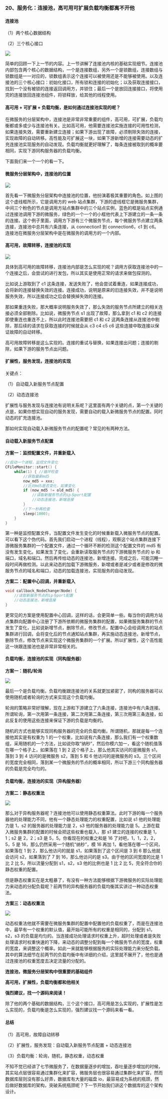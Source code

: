 ### 20、服务化：连接池，高可用可扩展负载均衡都离不开他

#### 连接池

（1）两个核心数据结构

（2）三个核心接口

![](image/ch3-19-连接池管理.png)

简单的回顾一下上一节的内容。上一节讲解了连接池内核的基础实现细节。连接池内部包含两个核心的数据结构，一个是连接数组，另外一个是锁数组，连接数组与锁数组是一一对应的，锁数组表示这个连接可以被使用还是不能够被使用。以及连接池的三个核心接口：初始化接口，所有锁和连接的初始化；以及获取连接接口，找到一个没有被锁的连接返回调用方，并锁住；最后一个是放回连接接口，将使用完的连接放回连接池组件，将锁释放，给其他的线程使用。

#### 高可用 + 可扩展 + 负载均衡，是如何通过连接池实现的呢？

在微服务的分层架构中，连接池是非常非常重要的组件，高可用，可扩展，负载均衡都或多或少与连接池有关。比如高可用，他需要连接池实施连接的可用性检测，如果连接失效，需要重新建立连接；如果下游出现了故障，必须剔除失效的连接，实现故障的自动转移。高性能及可扩展这一块，如果下游新增的连接需要动态的扩充连接池实现服务的自动发现。负载均衡就更好理解了，每条连接被取到的概率要相同，实现下游同构服务器的负载均衡。

下面我们来一个一个的看一下。

#### 微服务分层架构中，连接池的位置

![](image/ch3-20-连接池在微服务架构中的位置.png)

首先看一下微服务分层架构中连接池的位置，他扮演着极其重要的角色。如上图的这个虚线框所示，它是调用方的 web 站点集群，下游的虚线框它是微服务集群，中间三个粉色的节点是调用方站点集群中的三个站点实例，蓝色的框是站点实例通过连接池调用下游的微服务，绿色的一个一个的小框他代表上下游建立的一条一条的连接。这个例子里面，调用方下游有三个微服务节点，每个微服务节点建立两条连接，连接池中总共有六条连接，从 connection1 到 connection6，c1 到 c6。连接池在微服务分层架构中是在微服务的调用方的一个内部。

#### 高可用，故障转移，连接池的实现

![](image/ch3-20-高可用，故障转移，连接池的实现.png)

具体到高可用的故障转移，连接池内部是怎么实现的呢？调用方获取连接池中的一个连接之后，会尝试的进行发包，所以其实是使用正常的请求来做包探测的。

比如说上游取到了 c1 这条连接，发送失败了，他会尝试着重连，如果连接成功，会将新的连接替换失效的连接。连接成功，说明是原来的旧连接失效，并不是说明服务失效，所以连接成功之后会替换掉失效的连接。

那如果重连失败，那大概率说明服务失效了，那么失效的服务节点所建立的相关连接必须全部剔除。比如说，微服务节点 s1 出现了故障，那么拿到 c1 和 c2 的连接即使重连也重连不上，所以此时连接池需要把 c1 和 c2 这两条连接从连接池中剔除，那后续的请求在获取连接的时候就会从 c3 c4 c5 c6 这些连接中取连接以保证故障的自动转移。

高可用故障转移是这么实现的。连接的重试与替换，如果连接出问题；连接的剔除，如果下游的服务节点出问题。

#### 扩展性，服务发现，连接池的实现

关键点：

（1）自动载入新服务节点配置

（2）动态连接池

扩展性与服务发现与连接池有说明关系呢？这里面有两个关键的点，第一个关键的点是，如果你想实现自动的服务发现，需要自动的载入新微服务节点的配置。同时动态的扩充连接池。

那如何实现自动载入新微服务节点的配置呢？常见的有两种方法。

#### 自动载入新服务节点配置

**方案一：监控配置文件，并重新载入**

```cpp
//启动一个进程，监控文件变化
CFileMonitor::start() {
    while(1) { //循环检查
        //获取最新md5
        now_md5 = xxx;
        //比对md5是否变化，如果变化
        if (now_md5 != old_md5) {
            //读取新服务节点的ip与port配置
            //动态连接池，新增连接
        }
        //下一秒再检查
        sleep(1000);
    }
}
```

第一种是监控配置文件，当配置文件发生变化的时候重新载入微服务节点的配置。可以看下这个伪代码。首先我们启动一个进程（线程），观察这个站点集群连接下游微服务集群的一个配置文件，通过一个循环不断的检测这个配置文件的 md5 有没有发生变化。如果发生了变化，会重新读取服务节点的下游微服务节点的 ip 和端口，域名和端口。然后再传给动态的连接池，新增连接。完成之后，可能沉睡一段时间再做检测。以此来动态的加载下游微服务，新增或者是减少或者是修改的微服务节点的域名和端口，动态的加载连接池，实现服务的自动发现。

**方案二：配置中心回调，并重新载入**

```cpp
void callback_NodeChange(Node) {
    //读取新服务节点的ip与port配置
    //动态连接池，新增连接
}
```

更常见的方案是使用配置中心回调，这样的话，会更简单一些。每当你的调用方站点集群向配置中心注册了下游所依赖的微服务集群的配置，如果微服务集群的节点发生了变化，比如说新增节点，删除节点，修改节点，配置中心会给调用方的站点集群进行回调，会将变化后的节点通知站点集群，再实施动态连接池，新增节点，删除节点，修改节点来实现这个微服务集群的一个扩展。所以扩展性，这个高性能这一块跟连接池也是非常非常相关的。

#### 负载均衡，连接池的实现（同构服务器）

**方案一：随机/轮询**

![](image/ch3-20-负载均衡，连接池的实现（同构服务器）.png)

最后一个是负载均衡。负载均衡跟连接池的关系就更加紧密了，同构的服务器可以使用随机或者轮询的方式来实现这个负载均衡。

轮询的策略非常好理解，现在上游和下游建立了六条连接，连接池中有六条连接。所谓轮询，第一次用第一条连接，第二次用第二条连接，第三次用第三条连接，如此反复的使用这些连接来保证下游的负载是均衡的。

随机的方式也能够实现同构服务器的完全的负载均衡。所谓随机，那就是每一个连接他其实是有权重为 1 的一个权重，比如说有六条连接，那么我们有一个权重数组，采用随机的一个方法，比如说你取“纳秒”，然后你模六加一，看这个随机值落在哪一个格子上，如果落在 1 到 2 这个格子上，那么他其实访问的是微服务 s1，落到 3 到 4 访问的是微服务 s2，落到 5 和 6 他访问的是微服务的 s3。三个区间的宽度完全相同，落到某一个微服务的节点的概率相同，所以下游三个同构服务器的负载是完全均匀的。

#### 负载均衡，连接池的实现（异构服务器）

**方案二：静态权重法**

![](image/ch3-20-负载均衡，连接池的实现（异构服务器）静态权重法.png)

那么对于异构服务器呢？连接池他可以使用静态权重算法。此时下游的每一个服务器他的处理能力不同，他有一个静态处理能力的权重配置，比如说 s1 他的处理能力是 1，s2 的服务器的处理能力是 2，s3 他的服务器的处理能力是 5。上游在载入微服务集群的配置的时候会把这些权重也载入，那 s1 建立的连接的权重是 1，1；s2 是 2，2；s3 是 5，5。你看现在的权重之和是 16 了对吧，1，1，2，2，5，5 是 16，那么仍然采用一个随机“纳秒”，模 16 再加 1，看他落在哪一个区间，如果落在 1 到 2，那么他访问的就是 s1，如果落到了这个区间是 3 到 6 那么他就会访问 s2，如果落到了 7 到 16，那么他访问的是 s3。由于他的区间宽度的比是 1 比 2 比 5，所以流量分配到 s1，s2，s3 他的比例也是 1 比 2 比 5，完全符合你的静态权重的配置。

但是静态权重实在是太粗暴了，有没有一种方法能够根据下游微服务的实际处理能力来动态的分配负载呢？前两节的异构服务器的负载均衡其实讲过一种动态权重法。

**方案三：动态权重法**

![](image/ch3-20-负载均衡，连接池的实现（异构服务器）动态权重法.png)

动态权重法他就不需要在微服务集群的配置中配置他的负载权重了，而是在连接池中，最早有一个权重的默认值，最开始可能所有的权重是相同的，分配到 s1，s2，s3 的负载是均匀的。当连接成功处理请求时权重上升，超时处理或者是失败处理请求时权重快速的下降，来动态的调整分配到每一个微服务节点的宽度，权重的宽度，来调整这个概率。如此一来就能够根据服务的实际处理能力来分配负载。其中的算法细节在前两节的负载均衡中有详细的介绍，这里就不展开了，他也是通过连接池的权重宽度去决定流量的分配的。

**连接池，微服务分层架构中很重要的基础组件**

**高可用，扩展性，负载均衡都和他相关**

**强烈建议，找一个源码来阅读！**

除了他的两个基础的数据结构，三个这个接口，高可用是怎么实现的，扩展性是怎么实现的，负载均衡是怎么实现的，强烈建议找一个源码来看一看。

#### 总结

（1）高可用，故障自动转移

（2）扩展性，服务发现：自动载入新服务节点配置 + 动态连接池

（3）负载均衡：轮询，随机，静态权重，动态权重

不知不觉已经讲了七节微服务了，在数据量逐步的增加，吞吐量逐步增加的时候，其实站点层很容易通过集群化来扩容，微服务层也很容易通过集群化来扩容，然而数据库层则没有那么好弄，数据库有大量的磁盘 io，最容易成为系统的瓶颈，然后做好数据库的架构，突破系统瓶颈呢？下一节开始我们讲这个数据库的这个架构设计。